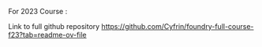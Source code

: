 For 2023 Course :

Link to full github repository https://github.com/Cyfrin/foundry-full-course-f23?tab=readme-ov-file
